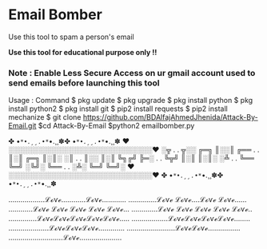 # Email Bomber

Use this tool to spam a person's email

<b> Use this tool for educational purpose only !! </b>

<h3> Note : Enable Less Secure Access on ur gmail account used to send emails before launching this tool </h3>

Usage : 
Command 
$ pkg update
$ pkg upgrade
$ pkg install python
$ pkg install python2
$ pkg install git
$ pip2 install requests
$ pip2 install mechanize
$ git clone https://github.com/BDAlfajAhmedJhenida/Attack-By-Email.git
$cd Attack-By-Email
$python2 emailbomber.py

✤ •*`*•.¸¸.•*`*•.¸¸✽✤ •*`*•.¸¸.•*`*•.¸¸✽
❤░░░░░░░░░░░░░░░░░░░░░░░░░░░░░❤
░╦ . . ╦░░ ╔═╗ ║░░║ ╔══ . . ║░║ ╔═╗ ║░║░
░║ . . ║░░ ║░║ ╚╗╔╝ ╠═░ . . ╚╦╝ ║░║ ║░║░
░╩ . . ╚══ ╚═╝ ░╚╝░ ╚══ . . ░╩░ ╚═╝ ╚═╝░
❤░░░░░░░░░░░░░░░░░░░░░░░░░░░░░❤
✤ •*`*•.¸¸.•*`*•.¸¸✽✤ •*`*•.¸¸.•*`*•.¸¸✽

………………ℒℴѵℯ…………ℒℴѵℯ…………
…………..ℒℴѵℯ ℒℴѵℯ….ℒℴѵℯ ℒℴѵℯ……
…………ℒℴѵℯ ℒℴѵℯ ℒℴѵℯ ℒℴѵℯ ℒℴѵℯ...
………….ℒℴѵℯ ℒℴѵℯ ℒℴѵℯ ℒℴѵℯ ℒℴѵℯ..
…………..ℒℴѵℯℒℴѵℯℒℴѵℯℒℴѵℯℒℴѵℯ…..
………………ℒℴѵℯℒℴѵℯℒℴѵℯℒℴѵℯ……..
………………..ℒℴѵℯℒℴѵℯℒℴѵℯ………….
……………………ℒℴѵℯℒℴѵℯ…………….
………………………ℒℴѵℯ………………...

